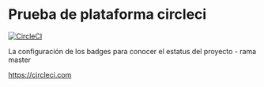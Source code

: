 # Prueba de plataforma circleci

[![CircleCI](https://circleci.com/gh/iqdavidh/node_ejemplo_circleci/tree/master.svg?style=svg)](https://circleci.com/gh/iqdavidh/node_ejemplo_circleci/tree/master)

La configuración de los badges para conocer el estatus del proyecto - rama master


https://circleci.com
